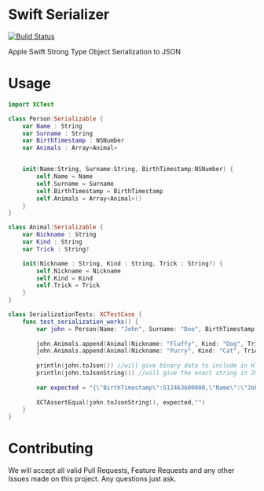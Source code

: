 # Swift Serializer

[![Build Status](https://travis-ci.org/Mailcloud/swift-serializer.svg?branch=master)](https://travis-ci.org/Mailcloud/swift-serializer)

Apple Swift Strong Type Object Serialization to JSON

# Usage

```swift
import XCTest

class Person:Serializable {
    var Name : String
    var Surname : String
    var BirthTimestamp : NSNumber
    var Animals : Array<Animal>


    init(Name:String, Surname:String, BirthTimestamp:NSNumber) {
        self.Name = Name
        self.Surname = Surname
        self.BirthTimestamp = BirthTimestamp
        self.Animals = Array<Animal>()
    }
}

class Animal:Serializable {
    var Nickname : String
    var Kind : String
    var Trick : String?

    init(Nickname : String, Kind : String, Trick : String?) {
        self.Nickname = Nickname
        self.Kind = Kind
        self.Trick = Trick
    }
}

class SerializationTests: XCTestCase {
    func test_serialization_works() {
        var john = Person(Name: "John", Surname: "Doe", BirthTimestamp: 512463600000)
        
        john.Animals.append(Animal(Nickname: "Fluffy", Kind: "Dog", Trick: "Rollover"))
        john.Animals.append(Animal(Nickname: "Purry", Kind: "Cat", Trick: nil))
        
        println(john.toJson()) //will give binary data to include in HTTP Body
        println(john.toJsonString()) //will give the exact string in JSON
        
        var expected = "{\"BirthTimestamp\":512463600000,\"Name\":\"John\",\"Animals\":[{\"Trick\":\"Rollover\",\"Kind\":\"Dog\",\"Nickname\":\"Fluffy\"},{\"Kind\":\"Cat\",\"Nickname\":\"Purry\"}],\"Surname\":\"Doe\"}";
        
        XCTAssertEqual(john.toJsonString(), expected,"")
    }
}
```

# Contributing
We will accept all valid Pull Requests, Feature Requests and any other Issues made on this project. Any questions just ask.
